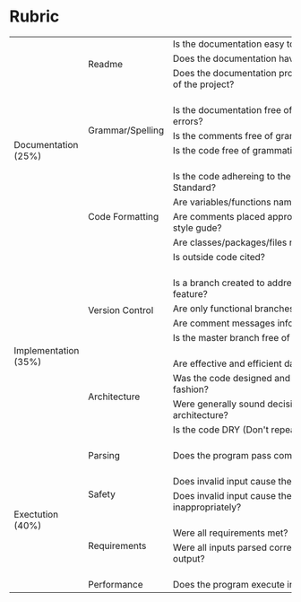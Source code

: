 # Rubric

<div class="ritz grid-container" dir="ltr">
    <table class="waffle" cellspacing="0" cellpadding="0">
        <tbody>
            <tr style="height: 20px">
                <td class="s0" dir="ltr" rowspan="13">Documentation (25%)</td>
                <td class="s1" dir="ltr" rowspan="3">Readme</td>
                <td class="s2" dir="ltr">Is the documentation easy to understand?</td>
                <td class="s3" dir="ltr">2%</td>
            </tr>
            <tr style="height: 20px">
                <td class="s2" dir="ltr">Does the documentation have clear and concise sections?</td>
                <td class="s3" dir="ltr">2%</td>
            </tr>
            <tr style="height: 20px">
                <td class="s2 softmerge" dir="ltr">
                    <div class="softmerge-inner" style="width:441px;left:-1px">Does the documentation provice a clear
                        general overview of the project?</div>
                </td>
                <td class="s3" dir="ltr">2%</td>
            </tr>
            <tr style="height: 20px">
                <td></td>
                <td></td>
                <td class="s2"></td>
            </tr>
            <tr style="height: 20px">
                <td class="s1" dir="ltr" rowspan="3">Grammar/Spelling</td>
                <td class="s2" dir="ltr">Is the documentation free of grammatical and spelling errors?</td>
                <td class="s3" dir="ltr">2%</td>
            </tr>
            <tr style="height: 20px">
                <td class="s2" dir="ltr">Is the comments free of grammatical and spelling errors?</td>
                <td class="s3" dir="ltr">2%</td>
            </tr>
            <tr style="height: 20px">
                <td class="s2" dir="ltr">Is the code free of grammatical and spelling errors?</td>
                <td class="s3" dir="ltr">2%</td>
            </tr>
            <tr style="height: 20px">
                <td></td>
                <td></td>
                <td class="s2"></td>
            </tr>
            <tr style="height: 20px">
                <td class="s1" dir="ltr" rowspan="5">Code Formatting</td>
                <td class="s2" dir="ltr">Is the code adhereing to the Oracle Java Style Guide Standard?</td>
                <td class="s3" dir="ltr">2%</td>
            </tr>
            <tr style="height: 20px">
                <td class="s2" dir="ltr">Are variables/functions named appropriately?</td>
                <td class="s3" dir="ltr">2%</td>
            </tr>
            <tr style="height: 20px">
                <td class="s2" dir="ltr">Are comments placed appropriately and adhering to the style gude?</td>
                <td class="s3" dir="ltr">2%</td>
            </tr>
            <tr style="height: 20px">
                <td class="s2" dir="ltr">Are classes/packages/files named appropriately?</td>
                <td class="s3" dir="ltr">2%</td>
            </tr>
            <tr style="height: 20px">
                <td class="s2" dir="ltr">Is outside code cited?</td>
                <td class="s3" dir="ltr">5%</td>
            </tr>
            <tr style="height: 20px">
                <td></td>
                <td></td>
                <td class="s2" dir="ltr"></td>
                <td class="s2" dir="ltr"></td>
            </tr>
            <tr style="height: 20px">
                <td class="s0" dir="ltr" rowspan="9">Implementation (35%)</td>
                <td class="s1" dir="ltr" rowspan="4">Version Control</td>
                <td class="s2" dir="ltr">Is a branch created to address each requirement or feature?</td>
                <td class="s3" dir="ltr">4%</td>
            </tr>
            <tr style="height: 20px">
                <td class="s2" dir="ltr">Are only functional branches merged into master?</td>
                <td class="s3" dir="ltr">5%</td>
            </tr>
            <tr style="height: 20px">
                <td class="s2" dir="ltr">Are comment messages informative?</td>
                <td class="s3" dir="ltr">4%</td>
            </tr>
            <tr style="height: 20px">
                <td class="s2" dir="ltr">Is the master branch free of direct work?</td>
                <td class="s3" dir="ltr">5%</td>
            </tr>
            <tr style="height: 20px">
                <td></td>
                <td></td>
                <td class="s2" dir="ltr"></td>
            </tr>
            <tr style="height: 20px">
                <td class="s1" dir="ltr" rowspan="4">Architecture</td>
                <td class="s2" dir="ltr">Are effective and efficient data structures used?</td>
                <td class="s3" dir="ltr">4%</td>
            </tr>
            <tr style="height: 20px">
                <td class="s2" dir="ltr">Was the code designed and constructued in a modular fashion?</td>
                <td class="s3" dir="ltr">5%</td>
            </tr>
            <tr style="height: 20px">
                <td class="s2" dir="ltr">Were generally sound decisions made with regard to architecture?</td>
                <td class="s3" dir="ltr">4%</td>
            </tr>
            <tr style="height: 20px">
                <td class="s2" dir="ltr">Is the code DRY (Don&#39;t repeat yourself)?</td>
                <td class="s3" dir="ltr">4%</td>
            </tr>
            <tr style="height: 20px">
                <td></td>
                <td></td>
                <td></td>
                <td></td>
            </tr>
            <tr style="height: 20px">
                <td class="s0" dir="ltr" rowspan="9">Exectution (40%)</td>
                <td class="s1" dir="ltr">Parsing</td>
                <td class="s2" dir="ltr">Does the program pass complilation with no warnings?</td>
                <td class="s3" dir="ltr">6%</td>
            </tr>
            <tr style="height: 20px">
                <td></td>
                <td></td>
                <td></td>
            </tr>
            <tr style="height: 20px">
                <td class="s1" dir="ltr" rowspan="2">Safety</td>
                <td class="s2" dir="ltr">Does invalid input cause the program to crash?</td>
                <td class="s3" dir="ltr">6%</td>
            </tr>
            <tr style="height: 20px">
                <td class="s2" dir="ltr">Does invalid input cause the program to act inappropriately?</td>
                <td class="s3" dir="ltr">6%</td>
            </tr>
            <tr style="height: 20px">
                <td></td>
                <td></td>
                <td></td>
            </tr>
            <tr style="height: 20px">
                <td class="s1" dir="ltr" rowspan="2">Requirements</td>
                <td class="s2" dir="ltr">Were all requirements met?</td>
                <td class="s3" dir="ltr">10%</td>
            </tr>
            <tr style="height: 20px">
                <td class="s2" dir="ltr">Were all inputs parsed correctly and yield the correct output?</td>
                <td class="s3" dir="ltr">6%</td>
            </tr>
            <tr style="height: 20px">
                <td></td>
                <td></td>
                <td></td>
            </tr>
            <tr style="height: 20px">
                <td class="s1" dir="ltr">Performance</td>
                <td class="s2" dir="ltr">Does the program execute in a timely manner?</td>
                <td class="s3" dir="ltr">6%</td>
            </tr>
        </tbody>
    </table>
</div>
